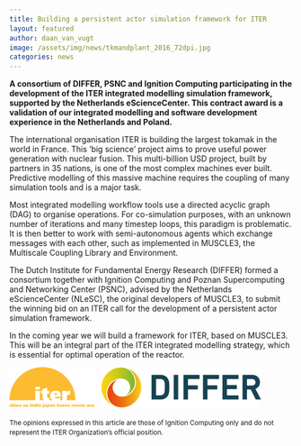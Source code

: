```yaml
---
title: Building a persistent actor simulation framework for ITER
layout: featured
author: daan_van_vugt
image: /assets/img/news/tkmandplant_2016_72dpi.jpg
categories: news
---
```

**A consortium of DIFFER, PSNC and Ignition Computing participating in the development of the ITER integrated modelling simulation framework, supported by the Netherlands eScienceCenter. This contract award is a validation of our integrated modelling and software development experience in the Netherlands and Poland.**


The international organisation ITER is building the largest tokamak in the world in France. This ‘big science’ project aims to prove useful power generation with nuclear fusion. This multi-billion USD project, built by partners in 35 nations, is one of the most complex machines ever built. Predictive modelling of this massive machine requires the coupling of many simulation tools and is a major task.

Most integrated modelling workflow tools use a directed acyclic graph (DAG) to organise operations. For co-simulation purposes, with an unknown number of iterations and many timestep loops, this paradigm is problematic. It is then better to work with semi-autonomous agents which exchange messages with each other, such as implemented in MUSCLE3, the Multiscale Coupling Library and Environment.

The Dutch Institute for Fundamental Energy Research (DIFFER) formed a consortium together with Ignition Computing and Poznan Supercomputing and Networking Center (PSNC), advised by the Netherlands eScienceCenter (NLeSC), the original developers of MUSCLE3, to submit the winning bid on an ITER call for the development of a persistent actor simulation framework.

In the coming year we will build a framework for ITER, based on MUSCLE3. This will be an integral part of the ITER integrated modelling strategy, which is essential for optimal operation of the reactor.

[![ITER](/assets/img/clients/iter.png)](https://iter.org)
&nbsp;
[![DIFFER](/assets/img/clients/differ.png)](https://www.differ.nl)

<small>The opinions expressed in this article are those of Ignition Computing only and do not represent the ITER Organization’s official position.</small>
